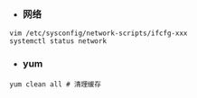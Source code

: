 - ### 网络

```shell
vim /etc/sysconfig/network-scripts/ifcfg-xxx
systemctl status network
```

- ### yum
```shell
yum clean all # 清理缓存
```

